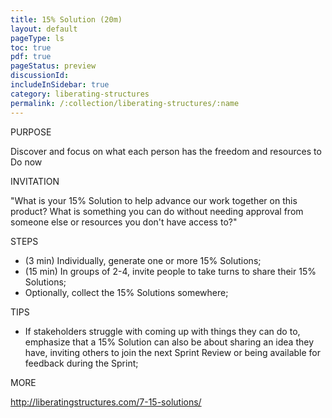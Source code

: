 ```yaml
---
title: 15% Solution (20m)
layout: default
pageType: ls
toc: true
pdf: true
pageStatus: preview
discussionId:  
includeInSidebar: true
category: liberating-structures
permalink: /:collection/liberating-structures/:name
---
```


PURPOSE

Discover and focus on what each person has the freedom and resources to Do now

INVITATION

"What is your 15% Solution to help advance our work together on this product? What is something you can do without needing approval from someone else or resources you don't have access to?"

STEPS

- (3 min) Individually, generate one or more 15% Solutions;
- (15 min) In groups of 2-4, invite people to take turns to share their 15% Solutions;
- Optionally, collect the 15% Solutions somewhere;

TIPS

- If stakeholders struggle with coming up with things they can do to, emphasize that a 15% Solution can also be about sharing an idea they have, inviting others to join the next Sprint Review or being available for feedback during the Sprint;

MORE

http://liberatingstructures.com/7-15-solutions/